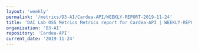 ```yaml
---
layout: 'weekly'
permalink: '/metrics/D3-AI/Cardea-API/WEEKLY-REPORT-2019-11-24'
title: 'DAI Lab OSS Metrics Metrics report for Cardea-API | WEEKLY-REPORT-2019-11-24'
organization: 'D3-AI'
repository: 'Cardea-API'
current_date: '2019-11-24'
---
```


